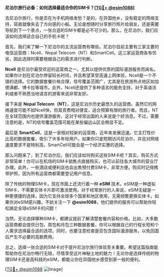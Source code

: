 **尼泊尔旅行必备：如何选择最适合你的SIM卡？[[TG💪+ @esim1088](https://t.me/s/esim1088)]**

去尼泊尔旅行，你是否在为手机网络发愁？是的，在异国他乡，没有稳定的网络支持，简直就像失去了方向感的小船。无论是想随时分享旅行照片给朋友，还是需要导航到下一个景点，一张合适的SIM卡都是必不可少的。那么，在尼泊尔，我们应该如何选择适合自己的手机卡呢？

首先，我们来了解一下尼泊尔的主流运营商有哪些。尼泊尔目前主要有三家主要的电信运营商：Ncell、Nepal Telecom（NT）和SmartCell。这三家运营商各有优劣，因此选择时需要根据自己的需求进行判断。

**Ncell** 是尼泊尔最受欢迎的运营商之一，尤其以提供优质的国际漫游服务而闻名。如果你计划在尼泊尔停留较长时间，并且希望享受高速上网体验，Ncell是一个不错的选择。它的数据套餐价格合理，信号覆盖范围广，尤其是在旅游热点地区如加德满都、博卡拉等城市。此外，Ncell还提供了多种语言的服务支持，对于英语流利或者不熟悉当地语言的游客来说非常友好。

接下来是 **Nepal Telecom（NT）**，这是尼泊尔历史最悠久的运营商。虽然它的网络速度可能不如Ncell快，但其资费相对便宜，适合预算有限的旅行者。而且，NT在全球范围内也提供漫游服务，这对于经常出国的人来说是个好消息。不过，需要注意的是，NT的信号覆盖范围可能在某些偏远山区会稍显不足。

最后是 **SmartCell**，这是一家相对较新的运营商，近年来发展迅速。它主打性价比高的数据套餐，吸引了许多年轻用户。如果你只是短期访问尼泊尔，并且对网络速度要求不是特别高，SmartCell可能会是一个经济实惠的选择。

那么问题来了，到了尼泊尔后，我们应该如何购买这些SIM卡呢？其实，购买方式非常简单！你可以在机场的SIM卡销售点直接购买，也可以前往各大城市的营业厅办理。此外，一些酒店或便利店也会出售预付费SIM卡，非常方便。购买时记得携带护照，因为所有运营商都需要登记用户信息。

除了传统的物理SIM卡，现在市面上还流行着一种 **eSIM** 技术。eSIM是一种虚拟SIM卡，不需要实体卡片即可激活使用。对于经常旅行的人来说，eSIM无疑是一种更便捷的选择，因为它支持全球多个国家和地区使用，无需频繁更换实体卡。如果你对eSIM感兴趣，不妨关注一下 **@esim1088**，他们提供的服务可以帮助你轻松搞定全球eSIM卡的问题！

当然，无论选择哪种SIM卡，都建议提前了解清楚套餐内容和价格。比如，大多数运营商都会提供日包、周包和月包三种数据套餐，你可以根据自己的行程长短和个人需求选择最合适的选项。同时，也要注意检查是否包含国际漫游服务，以免回国后产生不必要的高额费用。

总之，选择一张合适的SIM卡对于提升尼泊尔旅行体验至关重要。希望这篇指南能帮助你在尼泊尔畅行无阻，尽情享受这片神秘土地的魅力！无论你是选择传统的物理SIM卡还是高科技的eSIM，都能让你在异国他乡感受到家一般的便利。

[[TG💪+ @esim1088](https://t.me/s/esim1088) ![Image](https://i.postimg.cc/4NQfJmqS/Snipaste-2025-05-13-00-14-12.png)]